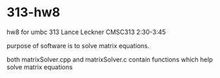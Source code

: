 # 313-hw8
hw8 for umbc 313
Lance Leckner
CMSC313 2:30-3:45

purpose of software is to solve matrix equations. 

both matrixSolver.cpp and matrixSolver.c contain functions which help solve matrix equations


